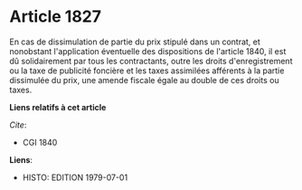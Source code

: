 # Article 1827

En cas de dissimulation de partie du prix stipulé dans un contrat, et nonobstant l'application éventuelle des dispositions de
l'article 1840, il est dû solidairement par tous les contractants, outre les droits d'enregistrement ou la taxe de publicité
foncière et les taxes assimilées afférents à la partie dissimulée du prix, une amende fiscale égale au double de ces droits
ou taxes.

**Liens relatifs à cet article**

_Cite_:

  - CGI 1840

**Liens**:

  - HISTO: EDITION 1979-07-01
